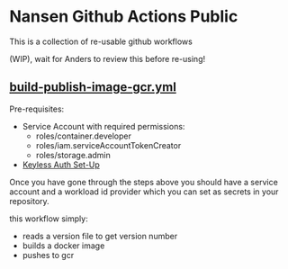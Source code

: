 # Nansen Github Actions Public

This is a collection of re-usable github workflows 

(WIP), wait for Anders to review this before re-using! 

## [build-publish-image-gcr.yml](.github/workflows/build-publish-image-gcr.yml)

Pre-requisites:
- Service Account with required permissions:
    - roles/container.developer       
    - roles/iam.serviceAccountTokenCreator    
    - roles/storage.admin      
- [Keyless Auth Set-Up](https://cloud.google.com/blog/products/identity-security/enabling-keyless-authentication-from-github-actions)

Once you have gone through the steps above you should have a service account and a workload id provider which you can set as secrets in your repository. 

this workflow simply:
- reads a version file to get version number 
- builds a docker image 
- pushes to gcr 

